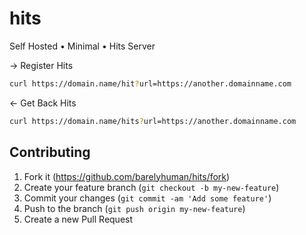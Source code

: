 # hits 

Self Hosted &bull; Minimal &bull; Hits Server

&rarr; Register Hits

```sh
curl https://domain.name/hit?url=https://another.domainname.com
```

&larr; Get Back Hits
```sh
curl https://domain.name/hits?url=https://another.domainname.com
```

## Contributing

1. Fork it (<https://github.com/barelyhuman/hits/fork>)
2. Create your feature branch (`git checkout -b my-new-feature`)
3. Commit your changes (`git commit -am 'Add some feature'`)
4. Push to the branch (`git push origin my-new-feature`)
5. Create a new Pull Request